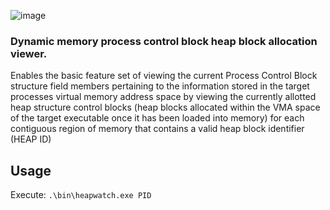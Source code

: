 ![image](https://github.com/PlatinumVoyager/HeapWatch/assets/116006542/f3c7be5a-7001-4245-a212-d25611b3cf02)

### Dynamic memory process control block heap block allocation viewer.

<p>Enables the basic feature set of viewing the current Process Control Block structure field members
    pertaining to the information stored in the target processes virtual memory address space by viewing the currently allotted heap structure control blocks (heap blocks allocated within the VMA space of the target executable once it has been loaded into memory) for each contiguous region of memory that contains a valid heap block identifier (HEAP ID)</p>

## Usage
Execute: `.\bin\heapwatch.exe PID`
